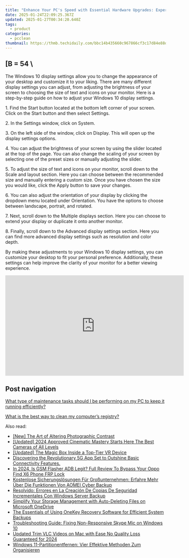 ```yaml
---
title: "Enhance Your PC's Speed with Essential Hardware Upgrades: Expert Tips by YL Software"
date: 2025-01-24T22:09:25.367Z
updated: 2025-01-27T00:34:20.640Z
tags:
  - product
categories:
  - pcclean
thumbnail: https://thmb.techidaily.com/bbc14b435660c967866cf3c17d84e88db2c1688390de1d8678d61e0a94d5c4d0.png
---
```


## \[B = 54 \

The Windows 10 display settings allow you to change the appearance of your desktop and customize it to your liking. There are many different display settings you can adjust, from adjusting the brightness of your screen to choosing the size of text and icons on your monitor. Here is a step-by-step guide on how to adjust your Windows 10 display settings. 

1\. Find the Start button located at the bottom left corner of your screen. Click on the Start button and then select Settings.

2\. In the Settings window, click on System.

3\. On the left side of the window, click on Display. This will open up the display settings options. 

4\. You can adjust the brightness of your screen by using the slider located at the top of the page. You can also change the scaling of your screen by selecting one of the preset sizes or manually adjusting the slider.

5\. To adjust the size of text and icons on your monitor, scroll down to the Scale and layout section. Here you can choose between the recommended size and manually entering a custom size. Once you have chosen the size you would like, click the Apply button to save your changes.

6\. You can also adjust the orientation of your display by clicking the dropdown menu located under Orientation. You have the options to choose between landscape, portrait, and rotated.

7\. Next, scroll down to the Multiple displays section. Here you can choose to extend your display or duplicate it onto another monitor.

8\. Finally, scroll down to the Advanced display settings section. Here you can find more advanced display settings such as resolution and color depth. 

By making these adjustments to your Windows 10 display settings, you can customize your desktop to fit your personal preference. Additionally, these settings can help improve the clarity of your monitor for a better viewing experience.

<!-- affiliate ads begin -->
<iframe width="560" height="315" src="https://www.youtube.com/embed/lCpzYpVPIZA?si=hNte-mPRIzjvqpRy" title="YouTube video player" frameborder="0" allow="accelerometer; autoplay; clipboard-write; encrypted-media; gyroscope; picture-in-picture; web-share" referrerpolicy="strict-origin-when-cross-origin" allowfullscreen></iframe>
<!-- affiliate ads end -->

## Post navigation

[What type of maintenance tasks should I be performing on my PC to keep it running efficiently?](https://tools.techidaily.com/pcclean/products/)

[What is the best way to clean my computer’s registry?](https://tools.techidaily.com/pcclean/products/)

<ins class="adsbygoogle"
     style="display:block"
     data-ad-format="autorelaxed"
     data-ad-client="ca-pub-7571918770474297"
     data-ad-slot="1223367746"></ins>

<ins class="adsbygoogle"
     style="display:block"
     data-ad-client="ca-pub-7571918770474297"
     data-ad-slot="8358498916"
     data-ad-format="auto"
     data-full-width-responsive="true"></ins>

<span class="atpl-alsoreadstyle">Also read:</span>
<div><ul>
<li><a href="https://fox-links.techidaily.com/new-the-art-of-altering-photographic-contrast/"><u>[New] The Art of Altering Photographic Contrast</u></a></li>
<li><a href="https://fox-helps.techidaily.com/updated-2024-approved-cinematic-mastery-starts-here-the-best-cameras-of-all-levels/"><u>[Updated] 2024 Approved Cinematic Mastery Starts Here The Best Cameras of All Levels</u></a></li>
<li><a href="https://some-guidance.techidaily.com/updated-the-magic-box-inside-a-top-tier-vr-device/"><u>[Updated] The Magic Box Inside a Top-Tier VR Device</u></a></li>
<li><a href="https://techno-recovery.techidaily.com/discovering-the-revolutionary-5g-app-set-to-outshine-basic-connectivity-features/"><u>Discovering the Revolutionary 5G App Set to Outshine Basic Connectivity Features.</u></a></li>
<li><a href="https://android-frp.techidaily.com/in-2024-is-gsm-flasher-adb-legit-full-review-to-bypass-your-oppo-find-x6-phone-frp-lock-by-drfone-android/"><u>In 2024, Is GSM Flasher ADB Legit? Full Review To Bypass Your Oppo Find X6 Phone FRP Lock</u></a></li>
<li><a href="https://discover-fantastic.techidaily.com/kostenlose-sicherungslosungen-fur-grossunternehmen-erfahre-mehr-uber-die-funktionen-von-aomei-cyber-backup/"><u>Kostenlose Sicherungslösungen Für Großunternehmen: Erfahre Mehr Über Die Funktionen Von AOMEI Cyber Backup</u></a></li>
<li><a href="https://discover-fantastic.techidaily.com/resolvido-errores-en-la-creacion-de-copias-de-seguridad-incrementales-con-windows-server-backup/"><u>Resolvido: Errores en La Creación De Copias De Seguridad Incrementales Con Windows Server Backup</u></a></li>
<li><a href="https://discover-fantastic.techidaily.com/simplify-your-storage-management-with-auto-deleting-files-on-microsoft-onedrive/"><u>Simplify Your Storage Management with Auto-Deleting Files on Microsoft OneDrive</u></a></li>
<li><a href="https://discover-fantastic.techidaily.com/the-essentials-of-using-onekey-recovery-software-for-efficient-system-backups/"><u>The Essentials of Using OneKey Recovery Software for Efficient System Backups</u></a></li>
<li><a href="https://sound-issues.techidaily.com/troubleshooting-guide-fixing-non-responsive-skype-mic-on-windows-10/"><u>Troubleshooting Guide: Fixing Non-Responsive Skype Mic on Windows 10</u></a></li>
<li><a href="https://video-content-creator.techidaily.com/updated-trim-vlc-videos-on-mac-with-ease-no-quality-loss-guaranteed-for-2024/"><u>Updated Trim VLC Videos on Mac with Ease No Quality Loss Guaranteed for 2024</u></a></li>
<li><a href="https://discover-fantastic.techidaily.com/windows-11-partitionentfernen-vier-effektive-methoden-zum-organisieren/"><u>Windows 11-Partitionentfernen: Vier Effektive Methoden Zum Organisieren</u></a></li>
</ul></div>

